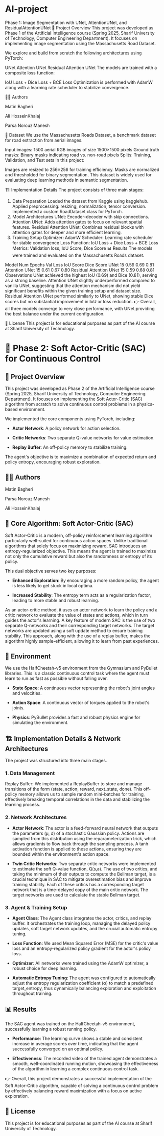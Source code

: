 # AI-project
Phase 1: Image Segmentation with UNet, AttentionUNet, and ResidualAttentionUNet
📌 Project Overview
This project was developed as Phase 1 of the Artificial Intelligence course (Spring 2025, Sharif University of Technology, Computer Engineering Department). It focuses on implementing image segmentation using the Massachusetts Road Dataset.

We explore and build from scratch the following architectures using PyTorch:

UNet
Attention UNet
Residual Attention UNet
The models are trained with a composite loss function:

IoU Loss + Dice Loss + BCE Loss
Optimization is performed with AdamW along with a learning rate scheduler to stabilize convergence.

👨‍💻 Authors

Matin Bagheri

Ali HosseinKhalaj

Parsa NorouziManesh

📂 Dataset
We use the Massachusetts Roads Dataset, a benchmark dataset for road extraction from aerial images.

Input images: 1500 aerial RGB images of size 1500×1500 pixels
Ground truth masks: Binary masks indicating road vs. non-road pixels
Splits: Training, Validation, and Test sets
In this project:

Images are resized to 256×256 for training efficiency.
Masks are normalized and thresholded for binary segmentation.
This dataset is widely used for evaluating deep learning methods in semantic segmentation.

🏗️ Implementation Details
The project consists of three main stages:

1. Data Preparation
Loaded the dataset from Kaggle using kagglehub.
Applied preprocessing: resizing, normalization, tensor conversion.
Implemented a custom RoadDataset class for PyTorch.
2. Model Architectures
UNet: Encoder-decoder with skip connections.
Attention UNet: Adds attention gates to focus on relevant spatial features.
Residual Attention UNet: Combines residual blocks with attention gates for deeper and more efficient learning.
3. Training Setup
Optimizer: AdamW
Scheduler: Learning rate scheduler for stable convergence
Loss Function: IoU Loss + Dice Loss + BCE Loss
Metrics: Validation loss, IoU Score, Dice Score
📊 Results
The models were trained and evaluated on the Massachusetts Roads dataset.

Model	Num Epochs	Val Loss	IoU Score	Dice Score
UNet	15	0.59	0.69	0.81
Attention UNet	15	0.61	0.67	0.80
Residual Attention UNet	15	0.59	0.68	0.81
Observations
UNet achieved the highest IoU (0.69) and Dice (0.81), serving as a strong baseline.
Attention UNet slightly underperformed compared to vanilla UNet, suggesting that the attention mechanism did not yield significant benefits within the given training setup and dataset size.
Residual Attention UNet performed similarly to UNet, showing stable Dice scores but no substantial improvement in IoU or loss reduction.
👉 Overall, all three models converge to very close performance, with UNet providing the best balance under the current configuration.

📜 License
This project is for educational purposes as part of the AI course at Sharif University of Technology.

# 🤖 Phase 2: Soft Actor-Critic (SAC) for Continuous Control
## 📌 Project Overview
This project was developed as Phase 2 of the Artificial Intelligence course (Spring 2025, Sharif University of Technology, Computer Engineering Department). It focuses on implementing the Soft Actor-Critic (SAC) algorithm from scratch to solve continuous control problems in a physics-based environment.

We implemented the core components using PyTorch, including:

- **Actor Network**: A policy network for action selection.

- **Critic Networks**: Two separate Q-value networks for value estimation.

- **Replay Buffer**: An off-policy memory to stabilize training.

The agent's objective is to maximize a combination of expected return and policy entropy, encouraging robust exploration.

## 👨‍💻 Authors

Matin Bagheri

Parsa NorouziManesh

Ali HosseinKhalaj

## 📜 Core Algorithm: Soft Actor-Critic (SAC)
Soft Actor-Critic is a modern, off-policy reinforcement learning algorithm particularly well-suited for continuous action spaces. Unlike traditional algorithms that solely focus on maximizing reward, SAC introduces an entropy-regularized objective. This means the agent is trained to maximize not only the cumulative reward but also the randomness or entropy of its policy.

This dual objective serves two key purposes:

- **Enhanced Exploration**: By encouraging a more random policy, the agent is less likely to get stuck in local optima.

- **Increased Stability**: The entropy term acts as a regularization factor, leading to more stable and robust learning.

As an actor-critic method, it uses an actor network to learn the policy and a critic network to evaluate the value of states and actions, which in turn guides the actor's learning. A key feature of modern SAC is the use of two separate Q-networks and their corresponding target networks. The target networks are updated using a soft update method to ensure training stability. This approach, along with the use of a replay buffer, makes the algorithm highly sample-efficient, allowing it to learn from past experiences.

## 📂 Environment
We use the HalfCheetah-v5 environment from the Gymnasium and PyBullet libraries. This is a classic continuous control task where the agent must learn to run as fast as possible without falling over.

- **State Space**: A continuous vector representing the robot's joint angles and velocities.

- **Action Space**: A continuous vector of torques applied to the robot's joints.

- **Physics**: PyBullet provides a fast and robust physics engine for simulating the environment.

## 🏗️ Implementation Details & Network Architectures
The project was structured into three main stages.

### 1. Data Management
Replay Buffer: We implemented a ReplayBuffer to store and manage transitions of the form (state, action, reward, next_state, done). This off-policy memory allows us to sample random mini-batches for training, effectively breaking temporal correlations in the data and stabilizing the learning process.

### 2. Network Architectures
- **Actor Network**: The actor is a feed-forward neural network that outputs the parameters (μ, σ) of a stochastic Gaussian policy. Actions are sampled from this distribution using the reparameterization trick, which allows gradients to flow back through the sampling process. A tanh activation function is applied to these actions, ensuring they are bounded within the environment's action space.

- **Twin Critic Networks**: Two separate critic networks were implemented to estimate the soft Q-value function, Q(s,a). The use of two critics, and taking the minimum of their outputs to compute the Bellman target, is a crucial technique in SAC to mitigate overestimation bias and improve training stability. Each of these critics has a corresponding target network that is a time-delayed copy of the main critic network. The target networks are used to calculate the stable Bellman target.

### 3. Agent & Training Setup
- **Agent Class**: The Agent class integrates the actor, critics, and replay buffer. It orchestrates the training loop, managing the delayed policy updates, soft target network updates, and the crucial automatic entropy tuning.

- **Loss Function**: We used Mean Squared Error (MSE) for the critic's value loss and an entropy-regularized policy gradient for the actor's policy loss.

- **Optimizer**: All networks were trained using the AdamW optimizer, a robust choice for deep learning.

- **Automatic Entropy Tuning**: The agent was configured to automatically adjust the entropy regularization coefficient (α) to match a predefined target_entropy, thus dynamically balancing exploration and exploitation throughout training.

## 📊 Results
The SAC agent was trained on the HalfCheetah-v5 environment, successfully learning a robust running policy.

- **Performance**: The learning curve shows a stable and consistent increase in average scores over time, indicating that the agent successfully converged on an optimal policy.

- **Effectiveness**: The recorded video of the trained agent demonstrates a smooth, well-coordinated running motion, showcasing the effectiveness of the algorithm in learning a complex continuous control task.

👉 Overall, this project demonstrates a successful implementation of the Soft Actor-Critic algorithm, capable of solving a continuous control problem by effectively balancing reward maximization with a focus on active exploration.

## 📜 License
This project is for educational purposes as part of the AI course at Sharif University of Technology.
